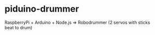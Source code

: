 piduino-drummer
===============

RaspberryPi + Arduino + Node.js => Robodrummer (2 servos with sticks beat to drum)
